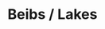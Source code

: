 ---
ee_id: '4399'
site: '1'
type: '2'
url: 2017-074-beibs-lakes
title: Beibs / Lakes
year: '2017'
display_year: '2017'
medium: 1920x1080 H.264/MPEG-4 Part 10 looped digital file (from 11 lossless TIFS),
  media player, 65–75” flatscreen, armature, various cables
dims: ''
pitch: ''
ps: ''
live_url: ''
related: ''
youtube: ''
related_code: ''
imgs: beibs-lakes-2017-074-digital-database-dt--ZM6W.jpg
subheading: ''
download: ''
add_credit: ''
commission: ''
layout: things-i-made
---
